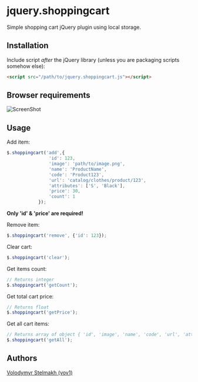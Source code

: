 ﻿# jquery.shoppingcart

Simple shopping cart jQuery plugin using local storage.

## Installation

Include script *after* the jQuery library (unless you are packaging scripts somehow else):

```html
<script src="/path/to/jquery.shoppingcart.js"></script>
```

## Browser requirements

![ScreenShot](https://bytebucket.org/vov1/jquery.shoppingcart/raw/5876a7a86acc2d0e3239c274c4505973eae5198b/browsersupport.png?token=e9f7108e74828b3c17e16a10e3f12db299664551)

## Usage

Add item:

```javascript
$.shoppingcart('add',{
				'id': 123,
				'image': 'path/to/image.png',
				'name': 'ProductName',
				'code': 'Product123',
				'url': 'catalog/clothes/product/123',
				'attributes': ['S', 'Black'],
				'price': 30,
				'count': 1
			});
```

**Only 'id' & 'price' are required!**

Remove item:
```javascript
$.shoppingcart('remove', {'id': 123});
```

Clear cart:
```javascript
$.shoppingcart('clear');
```

Get items count:
```javascript
// Returns integer
$.shoppingcart('getCount');
```

Get total cart price:
```javascript
// Returns float
$.shoppingcart('getPrice');
```

Get all cart items:
```javascript
// Returns array of object { 'id', 'image', 'name', 'code', 'url', 'attributes', 'price', 'count' }
$.shoppingcart('getAll');
```

## Authors

[Volodymyr Stelmakh (vov1)](https://bitbucket.org/vov1)